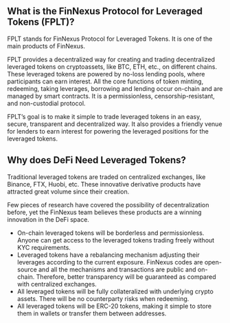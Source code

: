 ## What is the FinNexus Protocol for Leveraged Tokens (FPLT)?

FPLT stands for FinNexus Protocol for Leveraged Tokens. It is one of the main products of FinNexus.

FPLT provides a decentralized way for creating and trading decentralized leveraged tokens on cryptoassets, like BTC, ETH, etc., on different chains. These leveraged tokens are powered by no-loss lending pools, where participants can earn interest. All the core functions of token minting, redeeming, taking leverages, borrowing and lending occur on-chain and are managed by smart contracts. It is a permissionless, censorship-resistant, and non-custodial protocol.

FPLT’s goal is to make it simple to trade leveraged tokens in an easy, secure, transparent and decentralized way. It also provides a friendly venue for lenders to earn interest for powering the leveraged positions for the leveraged tokens.

## Why does DeFi Need Leveraged Tokens?

Traditional leveraged tokens are traded on centralized exchanges, like Binance, FTX, Huobi, etc. These innovative derivative products have attracted great volume since their creation.

Few pieces of research have covered the possibility of decentralization before, yet the FinNexus team believes these products are a winning innovation in the DeFi space.

+ On-chain leveraged tokens will be borderless and permissionless. Anyone can get access to the leveraged tokens trading freely without KYC requirements.
+ Leveraged tokens have a rebalancing mechanism adjusting their leverages according to the current exposure. FinNexus codes are open-source and all the mechanisms and transactions are public and on-chain. Therefore, better transparency will be guaranteed as compared with centralized exchanges.
+ All leveraged tokens will be fully collateralized with underlying crypto assets. There will be no counterparty risks when redeeming.
+ All leveraged tokens will be ERC-20 tokens, making it simple to store them in wallets or transfer them between addresses.
